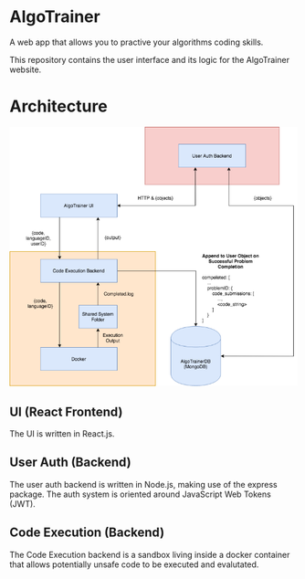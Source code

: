 # AlgoTrainer

A web app that allows you to practive your algorithms coding skills.

This repository contains the user interface and its logic for the AlgoTrainer website.

# Architecture
![architecture](./architecture.png)

## UI (React Frontend)
The UI is written in React.js.

## User Auth (Backend)
The user auth backend is written in Node.js, making use of the express package. The auth system is oriented around JavaScript Web Tokens (JWT).

## Code Execution (Backend)
The Code Execution backend is a sandbox living inside a docker container that allows potentially unsafe code to be executed and evalutated.
